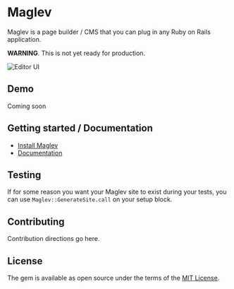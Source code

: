 # Maglev

Maglev is a page builder / CMS that you can plug in any Ruby on Rails application.

**WARNING**. This is not yet ready for production.

![Editor UI](https://gblobscdn.gitbook.com/assets%2F-Me54MJUO0o8Vj5WCTWJ%2F-MeUwrTI6TuqN8mdhZtm%2F-MekxQC_Ueu6lgqhQ9BW%2Feditor-ui-default.jpg?alt=media&token=58e1782a-00c2-4b29-8ff3-0988a90d7517)

## Demo

Coming soon

## Getting started / Documentation

- [Install Maglev](https://maglev.gitbook.io/maglev/quickstart)
- [Documentation](https://maglev.gitbook.io/maglev/)

## Testing

If for some reason you want your Maglev site to exist during your tests,
you can use `Maglev::GenerateSite.call` on your setup block.

## Contributing
Contribution directions go here.

## License
The gem is available as open source under the terms of the [MIT License](https://opensource.org/licenses/MIT).
